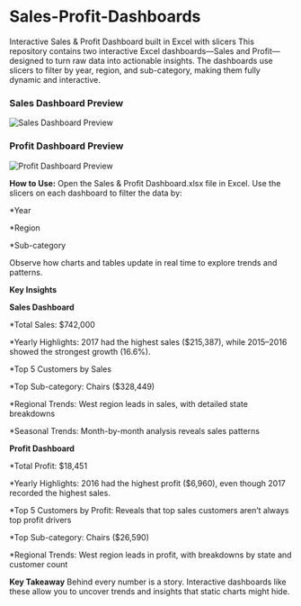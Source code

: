 # Sales-Profit-Dashboards
Interactive Sales & Profit Dashboard built in Excel with slicers
This repository contains two interactive Excel dashboards—Sales and Profit—designed to turn raw data into actionable insights. The dashboards use slicers to filter by year, region, and sub-category, making them fully dynamic and interactive.

### Sales Dashboard Preview
![Sales Dashboard Preview](Preview%201.png)

### Profit Dashboard Preview
![Profit Dashboard Preview](preview%202.png)

**How to Use:**
Open the Sales & Profit Dashboard.xlsx file in Excel.
Use the slicers on each dashboard to filter the data by:

*Year

*Region

*Sub-category

Observe how charts and tables update in real time to explore trends and patterns.

**Key Insights**

**Sales Dashboard**

*Total Sales: $742,000

*Yearly Highlights: 2017 had the highest sales ($215,387), while 2015–2016 showed the strongest growth (16.6%).

*Top 5 Customers by Sales

*Top Sub-category: Chairs ($328,449)

*Regional Trends: West region leads in sales, with detailed state breakdowns

*Seasonal Trends: Month-by-month analysis reveals sales patterns

**Profit Dashboard**

*Total Profit: $18,451

*Yearly Highlights: 2016 had the highest profit ($6,960), even though 2017 recorded the highest sales.

*Top 5 Customers by Profit: Reveals that top sales customers aren’t always top profit drivers

*Top Sub-category: Chairs ($26,590)

*Regional Trends: West region leads in profit, with breakdowns by state and customer count

**Key Takeaway**
Behind every number is a story. Interactive dashboards like these allow you to uncover trends and insights that static charts might hide.
